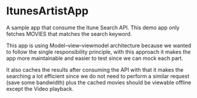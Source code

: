 # ItunesArtistApp

A sample app that consume the Itune Search API. This demo app only fetches MOVIES that matches the search keyword.

This app is using Model–view–viewmodel architecture because we wanted to follow the single responsibility principle, with this approach it makes the app more maintainable and easier to test since we can mock each part.

It also caches the results after consuming the API with that it makes the searching a lot efficient since we do not need to perform a similar request (save some bandwidth) plus the cached movies should be viewable offline except the Video playback.
